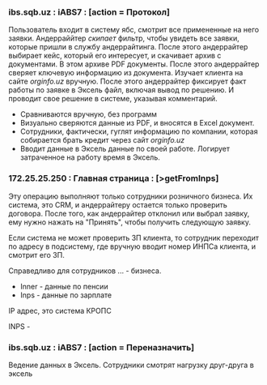 ### ibs.sqb.uz : iABS7 : \[action = Протокол]
Пользователь входит в систему ябс, смотрит все примененные на него заявки. Андерраййтер *скипает* фильтр, чтобы увидеть все заявки, которые пришли в службу андеррайтинга.
После этого андеррайтер выбирает кейс, который его интересует, и скачивает архив с документами. В этом архиве PDF документы. 
После этого андеррайтер сверяет ключевую информацию из документа. Изучает клиента на сайте *orginfo.uz* вручную.
После этого андеррайтер фиксирует факт работы по заявке в Эксель файл, включая вывод по решению.
И проводит свое решение в системе, указывая комментарий.
- Сравниваются вручную, без программ
- Визуально сверяются данные из PDF, и вносятся в Excel документ.
- Сотрудники, фактически, гуглят информацию по компании, которая собирается брать кредит через сайт *orginfo.uz*
- Вводит данные в Эксель данные по своей работе. Логирует затраченное на работу время в Эксель. 
### 172.25.25.250 : Главная страница : \[>getFromInps]
Эту операцию выполняют только сотрудники розничного бизнеса. Их система, это CRM, и андеррайтеру остается только проверить договора.
После того, как андеррайтер отклонил или выбрал заявку, ему нужно нажать на "Принять", чтобы получить следующую заявку.

Если система не может проверить ЗП клиента, то сотрудник переходит по адресу в подсистему, где вручную вводит номер ИНПСа клиента, и смотрит его ЗП.


Справедливо для сотрудников ... - бизнеса. 
* Inner - данные по пенсии
* Inps - данные по зарплате

IP адрес, это система КРОПС

INPS - 


### ibs.sqb.uz : iABS7 : \[action = Переназначить]
Ведение данных в Эксель. Сотрудники смотрят нагрузку друг-друга в эксель
